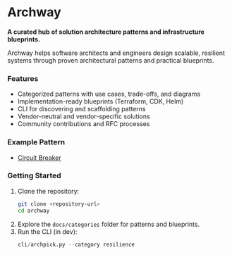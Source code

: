 # Archway

**A curated hub of solution architecture patterns and infrastructure blueprints.**

Archway helps software architects and engineers design scalable, resilient systems through proven architectural patterns and practical blueprints.

### Features
- Categorized patterns with use cases, trade-offs, and diagrams
- Implementation-ready blueprints (Terraform, CDK, Helm)
- CLI for discovering and scaffolding patterns
- Vendor-neutral and vendor-specific solutions
- Community contributions and RFC processes

### Example Pattern
- [Circuit Breaker](docs/categories/resilience/circuit-breaker.md)

### Getting Started
1. Clone the repository:
   ```bash
   git clone <repository-url>
   cd archway
2. Explore the `docs/categories` folder for patterns and blueprints.
3. Run the CLI (in dev):
    ```python
    cli/archpick.py --category resilience
    ```